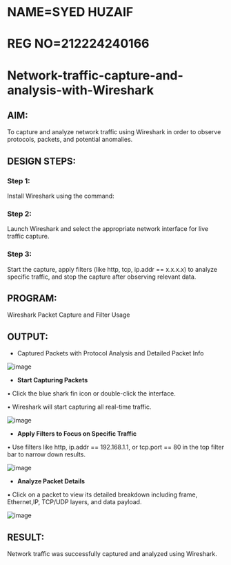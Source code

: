 # NAME=SYED HUZAIF
# REG NO=212224240166
# Network-traffic-capture-and-analysis-with-Wireshark
## AIM:
To capture and analyze network traffic using Wireshark in order to observe protocols, packets, and potential anomalies.

## DESIGN STEPS:
### Step 1:
Install Wireshark using the command:

### Step 2:
Launch Wireshark and select the appropriate network interface for live traffic capture.

### Step 3:
Start the capture, apply filters (like http, tcp, ip.addr == x.x.x.x) to analyze specific traffic, and stop the capture after observing relevant data.

## PROGRAM:
Wireshark Packet Capture and Filter Usage

## OUTPUT:

- Captured Packets with Protocol Analysis and Detailed Packet Info

![image](https://github.com/user-attachments/assets/f387facb-28db-4353-88ff-70a3f9a3cf07)

- **Start Capturing Packets**

• Click the blue shark fin icon or double-click the interface.

• Wireshark will start capturing all real-time traffic.

![image](https://github.com/user-attachments/assets/3b0da9da-047e-45f9-a0bc-ca3a7158b474)

- **Apply Filters to Focus on Specific Traffic**
  
• Use filters like http, ip.addr == 192.168.1.1, or tcp.port == 80 in the top filter bar to narrow down results.

![image](https://github.com/user-attachments/assets/5739b9a9-38b1-4c79-ba4e-fde143ea680b)

- **Analyze Packet Details**
  
• Click on a packet to view its detailed breakdown including frame, Ethernet,IP, TCP/UDP layers, and data payload.

![image](https://github.com/user-attachments/assets/051c53c4-0f8f-4846-88cd-d02469e9d656)

## RESULT:
Network traffic was successfully captured and analyzed using Wireshark.
